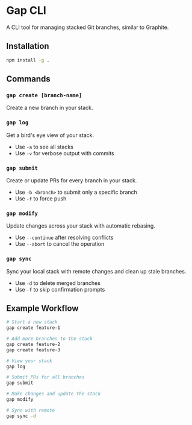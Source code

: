 # Gap CLI

A CLI tool for managing stacked Git branches, similar to Graphite.

## Installation

```bash
npm install -g .
```

## Commands

### `gap create [branch-name]`
Create a new branch in your stack.

### `gap log`
Get a bird's eye view of your stack.
- Use `-a` to see all stacks
- Use `-v` for verbose output with commits

### `gap submit`
Create or update PRs for every branch in your stack.
- Use `-b <branch>` to submit only a specific branch
- Use `-f` to force push

### `gap modify`
Update changes across your stack with automatic rebasing.
- Use `--continue` after resolving conflicts
- Use `--abort` to cancel the operation

### `gap sync`
Sync your local stack with remote changes and clean up stale branches.
- Use `-d` to delete merged branches
- Use `-f` to skip confirmation prompts

## Example Workflow

```bash
# Start a new stack
gap create feature-1

# Add more branches to the stack
gap create feature-2
gap create feature-3

# View your stack
gap log

# Submit PRs for all branches
gap submit

# Make changes and update the stack
gap modify

# Sync with remote
gap sync -d
```